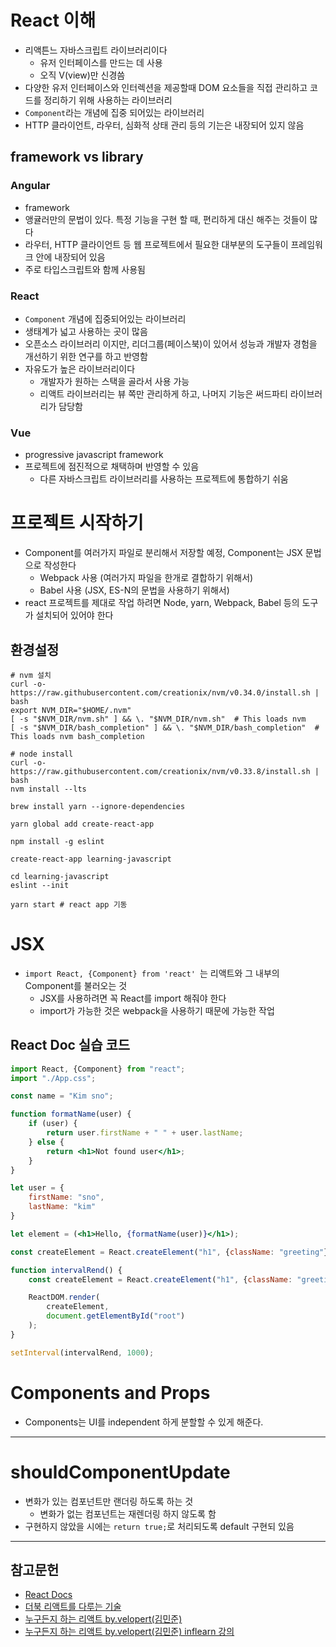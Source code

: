 # React 이해
- 리액튼느 자바스크립트 라이브러리이다
	- 유저 인터페이스를 만드는 데 사용
	- 오직 V(view)만 신경씀
- 다양한 유저 인터페이스와 인터렉션을 제공할때 DOM 요소들을 직접 관리하고 코드를 정리하기 위해 사용하는 라이브러리
- `Component`라는 개념에 집중 되어있는 라이브러리
- HTTP 클라이언트, 라우터, 심화적 상태 관리 등의 기는은 내장되어 있지 않음 

## framework vs library

### Angular
- framework
- 앵귤러만의 문법이 있다. 특정 기능을 구현 할 때, 편리하게 대신 해주는 것들이 많다
- 라우터, HTTP 클라이언트 등 웹 프로젝트에서 필요한 대부분의 도구들이 프레임워크 안에 내장되어 있음
- 주로 타입스크립트와 함께 사용됨

### React
- `Component` 개념에 집중되어있는 라이브러리
- 생태계가 넓고 사용하는 곳이 많음
- 오픈소스 라이브러리 이지만, 리더그룹(페이스북)이 있어서 성능과 개발자 경험을 개선하기 위한 연구를 하고 반영함
- 자유도가 높은 라이브러리이다
    - 개발자가 원하는 스택을 골라서 사용 가능
    - 리액트 라이브러리는 뷰 쪽만 관리하게 하고, 나머지 기능은 써드파티 라이브러리가 담당함

### Vue
- progressive javascript framework
- 프로젝트에 점진적으로 채택하며 반영할 수 있음  
    - 다른 자바스크립트 라이브러리를 사용하는 프로젝트에 통합하기 쉬움

# 프로젝트 시작하기
- Component를 여러가지 파일로 분리해서 저장할 예정, Component는 JSX 문법으로 작성한다
    - Webpack 사용 (여러가지 파일을 한개로 결합하기 위해서)
    - Babel 사용 (JSX, ES-N의 문법을 사용하기 위해서)
- react 프로젝트를 제대로 작업 하려면 Node, yarn, Webpack, Babel 등의 도구가 설치되어 있어야 한다

## 환경설정
```
# nvm 설치
curl -o- https://raw.githubusercontent.com/creationix/nvm/v0.34.0/install.sh | bash
export NVM_DIR="$HOME/.nvm"
[ -s "$NVM_DIR/nvm.sh" ] && \. "$NVM_DIR/nvm.sh"  # This loads nvm
[ -s "$NVM_DIR/bash_completion" ] && \. "$NVM_DIR/bash_completion"  # This loads nvm bash_completion

# node install
curl -o- https://raw.githubusercontent.com/creationix/nvm/v0.33.8/install.sh | bash
nvm install --lts

brew install yarn --ignore-dependencies

yarn global add create-react-app

npm install -g eslint

create-react-app learning-javascript

cd learning-javascript
eslint --init

yarn start # react app 기동
```

# JSX
- ```import React, {Component} from 'react' ```는 리액트와 그 내부의 Component를 불러오는 것
    - JSX를 사용하려면 꼭 React를 import 해줘야 한다
    - import가 가능한 것은 webpack을 사용하기 때문에 가능한 작업

## React Doc 실습 코드
```jsx harmony
import React, {Component} from "react";
import "./App.css";

const name = "Kim sno";

function formatName(user) {
	if (user) {
		return user.firstName + " " + user.lastName;
	} else {
		return <h1>Not found user</h1>;
	}
}

let user = {
	firstName: "sno",
	lastName: "kim"
}

let element = (<h1>Hello, {formatName(user)}</h1>);

const createElement = React.createElement("h1", {className: "greeting"}, formatName(user) + ", Hi!");

function intervalRend() {
	const createElement = React.createElement("h1", {className: "greeting"}, formatName(user) + ", Hi! " + new Date().toLocaleTimeString());

	ReactDOM.render(
		createElement,
		document.getElementById("root")
	);
}

setInterval(intervalRend, 1000);
``` 

# Components and Props
- Components는 UI를 independent 하게 분할할 수 있게 해준다. 

---

# shouldComponentUpdate
- 변화가 있는 컴포넌트만 랜더링 하도록 하는 것
    - 변화가 없는 컴포넌트는 재렌더링 하지 않도록 함
- 구현하지 않았을 시에는 ```return true;```로 처리되도록 default 구현되 있음


---
## 참고문헌
- [React Docs](https://reactjs.org/docs/hello-world.html)
- [더북 리액트를 다루는 기술](https://thebook.io/006946/)
- [누구든지 하는 리액트 by.velopert(김민준)](https://react-anyone.vlpt.us)
- [누구든지 하는 리액트 by.velopert(김민준) inflearn 강의](https://www.inflearn.com/course/react-velopert/)